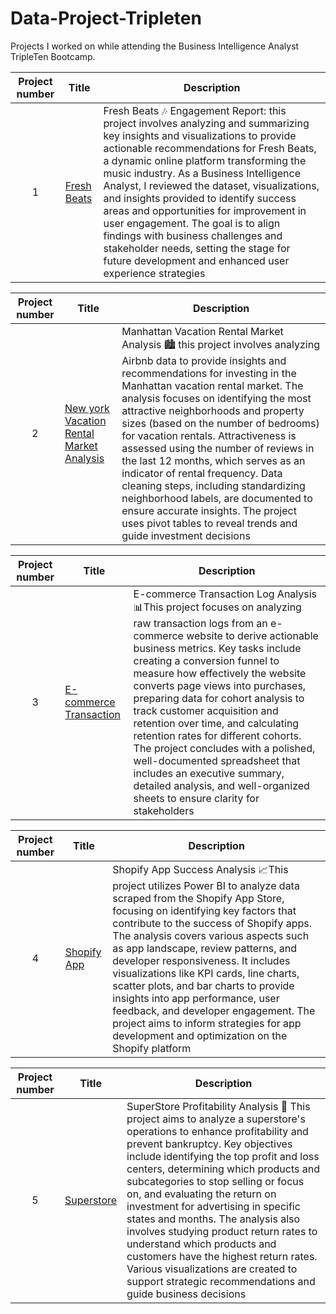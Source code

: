# Data-Project-Tripleten
Projects I worked on while attending the Business Intelligence Analyst TripleTen Bootcamp.


| Project number | Title | Description | 
| :-----------: | ----------- |----------- |
|1|[Fresh Beats ](https://docs.google.com/document/d/1Fmj76C8NL5U_-PLSgqlIOpppGTVDfOVgxEpMGPceYEE/edit?usp=sharing)| Fresh Beats 🎶 Engagement Report: this project involves analyzing and summarizing key insights and visualizations to provide actionable recommendations for Fresh Beats, a dynamic online platform transforming the music industry. As a Business Intelligence Analyst, I reviewed the dataset, visualizations, and insights provided to identify success areas and opportunities for improvement in user engagement. The goal is to align findings with business challenges and stakeholder needs, setting the stage for future development and enhanced user experience strategies|

| Project number | Title | Description | 
| :-----------: | ----------- |----------- |
|2|[New york Vacation Rental Market Analysis](https://docs.google.com/spreadsheets/d/1y9D1VLDh_mP3UwOk1JgUE0p0e4gIprCU_bFwB5Eog1E/edit?usp=sharing)|Manhattan Vacation Rental Market Analysis 🏙️ this project involves analyzing Airbnb data to provide insights and recommendations for investing in the Manhattan vacation rental market. The analysis focuses on identifying the most attractive neighborhoods and property sizes (based on the number of bedrooms) for vacation rentals. Attractiveness is assessed using the number of reviews in the last 12 months, which serves as an indicator of rental frequency. Data cleaning steps, including standardizing neighborhood labels, are documented to ensure accurate insights. The project uses pivot tables to reveal trends and guide investment decisions

| Project number | Title | Description | 
| :-----------: | ----------- |----------- |
|3|[E-commerce Transaction](https://docs.google.com/spreadsheets/d/16PukZ7o0JVcNtlu9znoOCDywvmjaJYshzEXpa1J4zNE/edit?usp=sharing)|E-commerce Transaction Log Analysis 📊This project focuses on analyzing raw transaction logs from an e-commerce website to derive actionable business metrics. Key tasks include creating a conversion funnel to measure how effectively the website converts page views into purchases, preparing data for cohort analysis to track customer acquisition and retention over time, and calculating retention rates for different cohorts. The project concludes with a polished, well-documented spreadsheet that includes an executive summary, detailed analysis, and well-organized sheets to ensure clarity for stakeholders|

| Project number | Title | Description | 
| :-----------: | ----------- |----------- |
|4|[Shopify App](https://docs.google.com/document/d/1r0eoGaX9vTrZTGI_mWCEPu8TWpI1CIC9/edit?usp=sharing&ouid=108827806670397508995&rtpof=true&sd=true)|Shopify App Success Analysis 📈This project utilizes Power BI to analyze data scraped from the Shopify App Store, focusing on identifying key factors that contribute to the success of Shopify apps. The analysis covers various aspects such as app landscape, review patterns, and developer responsiveness. It includes visualizations like KPI cards, line charts, scatter plots, and bar charts to provide insights into app performance, user feedback, and developer engagement. The project aims to inform strategies for app development and optimization on the Shopify platform|

| Project number | Title | Description | 
| :-----------: | ----------- |----------- |
|5|[Superstore](https://public.tableau.com/shared/2W9HBHXWJ?:display_count=n&:origin=viz_share_link)|SuperStore Profitability Analysis 🏬 This project aims to analyze a superstore's operations to enhance profitability and prevent bankruptcy. Key objectives include identifying the top profit and loss centers, determining which products and subcategories to stop selling or focus on, and evaluating the return on investment for advertising in specific states and months. The analysis also involves studying product return rates to understand which products and customers have the highest return rates. Various visualizations are created to support strategic recommendations and guide business decisions|

